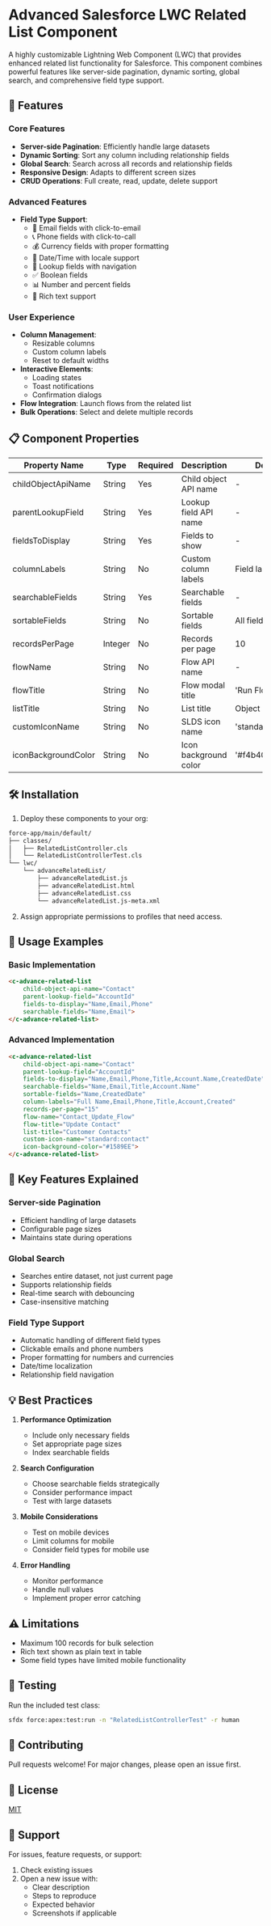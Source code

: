 # Advanced Salesforce LWC Related List Component

A highly customizable Lightning Web Component (LWC) that provides enhanced related list functionality for Salesforce. This component combines powerful features like server-side pagination, dynamic sorting, global search, and comprehensive field type support.

## 🚀 Features

### Core Features
- **Server-side Pagination**: Efficiently handle large datasets
- **Dynamic Sorting**: Sort any column including relationship fields
- **Global Search**: Search across all records and relationship fields
- **Responsive Design**: Adapts to different screen sizes
- **CRUD Operations**: Full create, read, update, delete support

### Advanced Features
- **Field Type Support**:
  - 📧 Email fields with click-to-email
  - 📞 Phone fields with click-to-call
  - 💰 Currency fields with proper formatting
  - 📅 Date/Time with locale support
  - 🔗 Lookup fields with navigation
  - ✅ Boolean fields
  - 📊 Number and percent fields
  - 📝 Rich text support

### User Experience
- **Column Management**: 
  - Resizable columns
  - Custom column labels
  - Reset to default widths
- **Interactive Elements**:
  - Loading states
  - Toast notifications
  - Confirmation dialogs
- **Flow Integration**: Launch flows from the related list
- **Bulk Operations**: Select and delete multiple records

## 📋 Component Properties

| Property Name | Type | Required | Description | Default | Example |
|--------------|------|----------|-------------|---------|---------|
| childObjectApiName | String | Yes | Child object API name | - | `'Contact'` |
| parentLookupField | String | Yes | Lookup field API name | - | `'AccountId'` |
| fieldsToDisplay | String | Yes | Fields to show | - | `'Name,Email,Phone'` |
| columnLabels | String | No | Custom column labels | Field labels | `'Name,Email,Phone'` |
| searchableFields | String | Yes | Searchable fields | - | `'Name,Email'` |
| sortableFields | String | No | Sortable fields | All fields | `'Name,CreatedDate'` |
| recordsPerPage | Integer | No | Records per page | 10 | `20` |
| flowName | String | No | Flow API name | - | `'Update_Contact'` |
| flowTitle | String | No | Flow modal title | 'Run Flow' | `'Update Contact'` |
| listTitle | String | No | List title | Object label | `'Contacts'` |
| customIconName | String | No | SLDS icon name | 'standard:custom' | `'standard:contact'` |
| iconBackgroundColor | String | No | Icon background color | '#f4b400' | `'#1589EE'` |

## 🛠️ Installation

1. Deploy these components to your org:
```bash
force-app/main/default/
├── classes/
│   ├── RelatedListController.cls
│   └── RelatedListControllerTest.cls
└── lwc/
    └── advanceRelatedList/
        ├── advanceRelatedList.js
        ├── advanceRelatedList.html
        ├── advanceRelatedList.css
        └── advanceRelatedList.js-meta.xml
```

2. Assign appropriate permissions to profiles that need access.

## 📝 Usage Examples

### Basic Implementation
```html
<c-advance-related-list
    child-object-api-name="Contact"
    parent-lookup-field="AccountId"
    fields-to-display="Name,Email,Phone"
    searchable-fields="Name,Email">
</c-advance-related-list>
```

### Advanced Implementation
```html
<c-advance-related-list
    child-object-api-name="Contact"
    parent-lookup-field="AccountId"
    fields-to-display="Name,Email,Phone,Title,Account.Name,CreatedDate"
    searchable-fields="Name,Email,Title,Account.Name"
    sortable-fields="Name,CreatedDate"
    column-labels="Full Name,Email,Phone,Title,Account,Created"
    records-per-page="15"
    flow-name="Contact_Update_Flow"
    flow-title="Update Contact"
    list-title="Customer Contacts"
    custom-icon-name="standard:contact"
    icon-background-color="#1589EE">
</c-advance-related-list>
```

## 🎯 Key Features Explained

### Server-side Pagination
- Efficient handling of large datasets
- Configurable page sizes
- Maintains state during operations

### Global Search
- Searches entire dataset, not just current page
- Supports relationship fields
- Real-time search with debouncing
- Case-insensitive matching

### Field Type Support
- Automatic handling of different field types
- Clickable emails and phone numbers
- Proper formatting for numbers and currencies
- Date/time localization
- Relationship field navigation

## 💡 Best Practices

1. **Performance Optimization**
   - Include only necessary fields
   - Set appropriate page sizes
   - Index searchable fields

2. **Search Configuration**
   - Choose searchable fields strategically
   - Consider performance impact
   - Test with large datasets

3. **Mobile Considerations**
   - Test on mobile devices
   - Limit columns for mobile
   - Consider field types for mobile use

4. **Error Handling**
   - Monitor performance
   - Handle null values
   - Implement proper error catching

## ⚠️ Limitations

- Maximum 100 records for bulk selection
- Rich text shown as plain text in table
- Some field types have limited mobile functionality

## 🧪 Testing

Run the included test class:
```bash
sfdx force:apex:test:run -n "RelatedListControllerTest" -r human
```

## 🤝 Contributing

Pull requests welcome! For major changes, please open an issue first.

## 📄 License

[MIT](https://choosealicense.com/licenses/mit/)

## 💬 Support

For issues, feature requests, or support:
1. Check existing issues
2. Open a new issue with:
   - Clear description
   - Steps to reproduce
   - Expected behavior
   - Screenshots if applicable

   